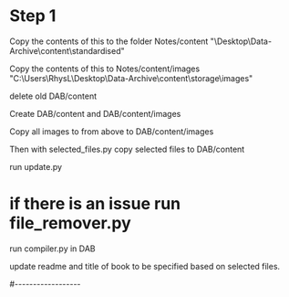 # Step 1

Copy the contents of this to the folder Notes/content
"\Desktop\Data-Archive\content\standardised"

Copy the contents of this to Notes/content/images
"C:\Users\RhysL\Desktop\Data-Archive\content\storage\images"

delete old DAB/content

Create DAB/content and DAB/content/images

Copy all images to from above to DAB/content/images

Then with selected_files.py copy selected files to DAB/content

run update.py

# if there is an issue run file_remover.py

run compiler.py in DAB

update readme and title of book to be specified based on selected files.


#------------------